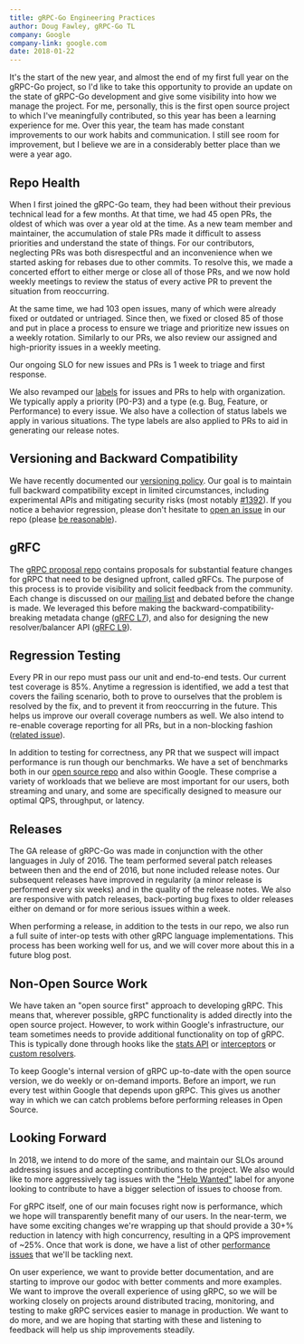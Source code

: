 ```yaml
---
title: gRPC-Go Engineering Practices
author: Doug Fawley, gRPC-Go TL
company: Google
company-link: google.com
date: 2018-01-22
---
```


It's the start of the new year, and almost the end of my first full year on the
gRPC-Go project, so I'd like to take this opportunity to provide an update on
the state of gRPC-Go development and give some visibility into how we manage the
project.  For me, personally, this is the first open source project to which
I've meaningfully contributed, so this year has been a learning experience for
me.  Over this year, the team has made constant improvements to our work habits
and communication.  I still see room for improvement, but I believe we are in a
considerably better place than we were a year ago.

<!--more-->

## Repo Health

When I first joined the gRPC-Go team, they had been without their previous
technical lead for a few months.  At that time, we had 45 open PRs, the oldest
of which was over a year old at the time.  As a new team member and maintainer,
the accumulation of stale PRs made it difficult to assess priorities and
understand the state of things.  For our contributors, neglecting PRs was both
disrespectful and an inconvenience when we started asking for rebases due to
other commits.  To resolve this, we made a concerted effort to either merge or
close all of those PRs, and we now hold weekly meetings to review the status of
every active PR to prevent the situation from reoccurring.

At the same time, we had 103 open issues, many of which were already fixed or
outdated or untriaged.  Since then, we fixed or closed 85 of those and put in
place a process to ensure we triage and prioritize new issues on a weekly
rotation.  Similarly to our PRs, we also review our assigned and high-priority
issues in a weekly meeting.

Our ongoing SLO for new issues and PRs is 1 week to triage and first response.

We also revamped our [labels](https://github.com/grpc/grpc-go/labels) for issues
and PRs to help with organization.  We typically apply a priority (P0-P3) and a
type (e.g. Bug, Feature, or Performance) to every issue.  We also have a
collection of status labels we apply in various situations.  The type labels are
also applied to PRs to aid in generating our release notes.

## Versioning and Backward Compatibility

We have recently documented our [versioning
policy](https://github.com/grpc/grpc-go/blob/master/Documentation/versioning.md).
Our goal is to maintain full backward compatibility except in limited
circumstances, including experimental APIs and mitigating security risks (most
notably [#1392](https://github.com/grpc/grpc-go/pull/1392)). If you notice a
behavior regression, please don't hesitate to [open an
issue](https://github.com/grpc/grpc-go/issues/new) in our repo (please [be
reasonable](https://xkcd.com/1172/)).

## gRFC

The [gRPC proposal repo](https://github.com/grpc/proposal) contains proposals
for substantial feature changes for gRPC that need to be designed upfront,
called gRFCs.  The purpose of this process is to provide visibility and solicit
feedback from the community.  Each change is discussed on our [mailing
list](https://groups.google.com/forum/#!forum/grpc-io) and debated before the
change is made.  We leveraged this before making the
backward-compatibility-breaking metadata change ([gRFC
L7](https://github.com/grpc/proposal/blob/master/L7-go-metadata-api.md)), and
also for designing the new resolver/balancer API ([gRFC
L9](https://github.com/grpc/proposal/pull/30)).

## Regression Testing

Every PR in our repo must pass our unit and end-to-end tests.  Our current test
coverage is 85%.  Anytime a regression is identified, we add a test that covers
the failing scenario, both to prove to ourselves that the problem is resolved by
the fix, and to prevent it from reoccurring in the future.  This helps us
improve our overall coverage numbers as well.  We also intend to re-enable
coverage reporting for all PRs, but in a non-blocking fashion ([related
issue](https://github.com/grpc/grpc-go/issues/1676)).

In addition to testing for correctness, any PR that we suspect will impact
performance is run though our benchmarks.  We have a set of benchmarks both in
our [open source repo](https://github.com/grpc/grpc-go/tree/master/benchmark)
and also within Google.  These comprise a variety of workloads that we believe
are most important for our users, both streaming and unary, and some are
specifically designed to measure our optimal QPS, throughput, or latency.

## Releases

The GA release of gRPC-Go was made in conjunction with the other languages in
July of 2016.  The team performed several patch releases between then and the
end of 2016, but none included release notes.  Our subsequent releases have
improved in regularity (a minor release is performed every six weeks) and
in the quality of the release notes.  We also are responsive with patch
releases, back-porting bug fixes to older releases either on demand or for more
serious issues within a week.

When performing a release, in addition to the tests in our repo, we also run a
full suite of inter-op tests with other gRPC language implementations.  This
process has been working well for us, and we will cover more about this in a
future blog post.

## Non-Open Source Work

We have taken an "open source first" approach to developing gRPC.  This means
that, wherever possible, gRPC functionality is added directly into the open
source project.  However, to work within Google's infrastructure, our team
sometimes needs to provide additional functionality on top of gRPC.  This is
typically done through hooks like the [stats
API](https://godoc.org/google.golang.org/grpc/stats#Handler) or
[interceptors](https://godoc.org/google.golang.org/grpc#UnaryClientInterceptor)
or [custom resolvers](https://godoc.org/google.golang.org/grpc/resolver).

To keep Google's internal version of gRPC up-to-date with the open source
version, we do weekly or on-demand imports.  Before an import, we run every test
within Google that depends upon gRPC.  This gives us another way in which we can
catch problems before performing releases in Open Source.

## Looking Forward

In 2018, we intend to do more of the same, and maintain our SLOs around
addressing issues and accepting contributions to the project.  We also would
like to more aggressively tag issues with the ["Help
Wanted"](https://github.com/grpc/grpc-go/labels/Status%3A%20Help%20Wanted) label
for anyone looking to contribute to have a bigger selection of issues to choose
from.

For gRPC itself, one of our main focuses right now is performance, which we hope
will transparently benefit many of our users.  In the near-term, we have some
exciting changes we're wrapping up that should provide a 30+% reduction in
latency with high concurrency, resulting in a QPS improvement of ~25%.  Once
that work is done, we have a list of other [performance
issues](https://github.com/grpc/grpc-go/issues?q=is%3Aissue+is%3Aopen+label%3A%22Type%3A+Performance%22)
that we'll be tackling next.

On user experience, we want to provide better documentation, and are starting to
improve our godoc with better comments and more examples.  We want to improve
the overall experience of using gRPC, so we will be working closely on projects
around distributed tracing, monitoring, and testing to make gRPC services easier
to manage in production.  We want to do more, and we are hoping that starting
with these and listening to feedback will help us ship improvements steadily.
